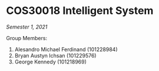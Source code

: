 # COS30018 Intelligent System
*Semester 1, 2021*

Group Members:
1. Alesandro Michael Ferdinand (101228984)
2. Bryan Austyn Ichsan (101229576)
3. George Kennedy (101218969)
